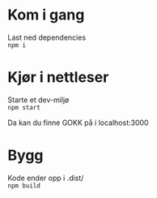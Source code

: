 # Kom i gang

Last ned dependencies\
`npm i`

# Kjør i nettleser

Starte et dev-miljø\
`npm start`

Da kan du finne GOKK på i localhost:3000

# Bygg

Kode ender opp i .dist/\
`npm build`